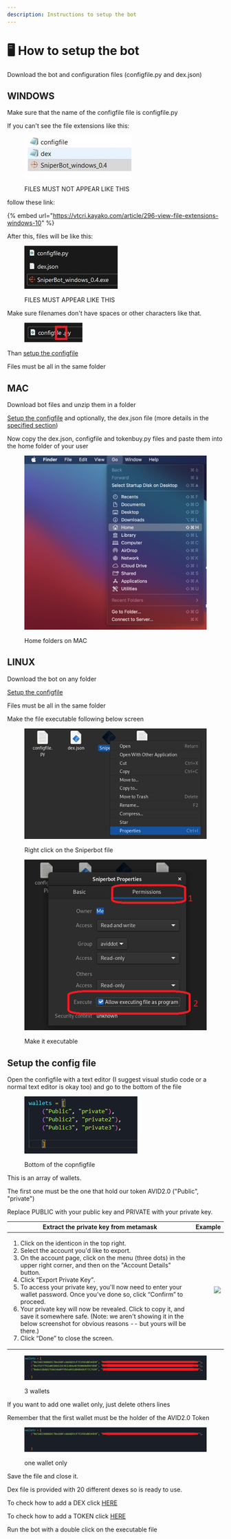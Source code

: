 ```yaml
---
description: Instructions to setup the bot
---
```


# 🖥 How to setup the bot

Download the bot and configuration files (configfile.py and dex.json)

## WINDOWS

Make sure that the name of the configfile file is configfile.py

If you can't see the file extensions like this:

<figure><img src="../.gitbook/assets/file list.jpg" alt=""><figcaption><p>FILES MUST NOT APPEAR LIKE THIS</p></figcaption></figure>

&#x20;follow these link:&#x20;

{% embed url="https://vtcri.kayako.com/article/296-view-file-extensions-windows-10" %}

After this, files will be like this:

<figure><img src="../.gitbook/assets/correct.jpg" alt=""><figcaption><p>FILES MUST APPEAR LIKE THIS</p></figcaption></figure>

Make sure filenames don't have spaces or other characters like that.

<figure><img src="../.gitbook/assets/errornamefile.jpg" alt=""><figcaption></figcaption></figure>

Than [setup the configfile](how-to-setup-the-bot.md#setup-the-config-file)

Files must be all in the same folder

## MAC

Download bot files and unzip them in a folder

[Setup the configfile](how-to-setup-the-bot.md#setup-the-config-file) and optionally, the dex.json file (more details in the [specified section](dex.json.md))

Now copy the dex.json, configfile and tokenbuy.py files and paste them into the home folder of your user

<figure><img src="../.gitbook/assets/Screenshot 2023-04-27 at 20.33.39.png" alt=""><figcaption><p>Home folders on MAC</p></figcaption></figure>





## LINUX

Download the bot on any folder

[Setup the configfile](how-to-setup-the-bot.md#setup-the-config-file)

Files must be all in the same folder

Make the file executable following below screen

<figure><img src="../.gitbook/assets/right_click.png" alt=""><figcaption><p>Right click on the Sniperbot file</p></figcaption></figure>

<figure><img src="../.gitbook/assets/executable.png" alt=""><figcaption><p>Make it executable</p></figcaption></figure>



## Setup the config file

Open the configfile with a text editor (I suggest visual studio code or a normal text editor is okay too) and go to the bottom of the file

<figure><img src="../.gitbook/assets/wallets.png" alt=""><figcaption><p>Bottom of the copnfigfile</p></figcaption></figure>

This is an array of wallets.

The first one must be the one that hold our token AVID2.0 ("Public", "private")

Replace PUBLIC with your public key and PRIVATE with your private key.

| Extract the private key from metamask                                                                                                                                                                                                                                                                                                                                                                                                                                                                                                                                                                                                                                   |                                                                  Example |
| ----------------------------------------------------------------------------------------------------------------------------------------------------------------------------------------------------------------------------------------------------------------------------------------------------------------------------------------------------------------------------------------------------------------------------------------------------------------------------------------------------------------------------------------------------------------------------------------------------------------------------------------------------------------------- | -----------------------------------------------------------------------: |
| <p></p><ol><li>Click on the identicon in the top right.</li><li>Select the account you'd like to export.</li><li>On the account page, click on the menu (three dots) in the upper right corner, and then on the "Account Details" button.</li><li>Click “Export Private Key”.</li><li>To access your private key, you'll now need to enter your wallet password. Once you've done so, click “Confirm” to proceed.</li><li>Your private key will now be revealed. Click to copy it, and save it somewhere safe. (Note: we aren't showing it in the below screenshot for obvious reasons -- but yours will be there.)</li><li>Click “Done” to close the screen.</li></ol> | ![](../.gitbook/assets/How\_to\_export\_an\_account's\_private\_key.gif) |



<figure><img src="../.gitbook/assets/walletsfilled.png" alt=""><figcaption><p>3 wallets</p></figcaption></figure>

If you want to add one wallet only, just delete others lines

Remember that the first wallet must be the holder of the AVID2.0 Token

<figure><img src="../.gitbook/assets/onewalletsfilled.png" alt=""><figcaption><p>one wallet only</p></figcaption></figure>

Save the file and close it.

Dex file is provided with 20 different dexes so is ready to use.

To check how to add a DEX click [HERE](dex.json.md#dex)

To check how to add a TOKEN click [HERE](dex.json.md#coin)

Run the bot with a double click on the executable file
